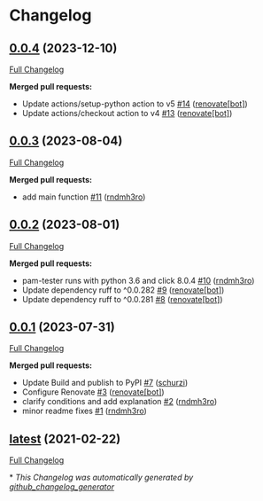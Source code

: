 # Changelog

## [0.0.4](https://github.com/dev-sec/pam-tester/tree/0.0.4) (2023-12-10)

[Full Changelog](https://github.com/dev-sec/pam-tester/compare/0.0.3...0.0.4)

**Merged pull requests:**

- Update actions/setup-python action to v5 [\#14](https://github.com/dev-sec/pam-tester/pull/14) ([renovate[bot]](https://github.com/apps/renovate))
- Update actions/checkout action to v4 [\#13](https://github.com/dev-sec/pam-tester/pull/13) ([renovate[bot]](https://github.com/apps/renovate))

## [0.0.3](https://github.com/dev-sec/pam-tester/tree/0.0.3) (2023-08-04)

[Full Changelog](https://github.com/dev-sec/pam-tester/compare/0.0.2...0.0.3)

**Merged pull requests:**

- add main function [\#11](https://github.com/dev-sec/pam-tester/pull/11) ([rndmh3ro](https://github.com/rndmh3ro))

## [0.0.2](https://github.com/dev-sec/pam-tester/tree/0.0.2) (2023-08-01)

[Full Changelog](https://github.com/dev-sec/pam-tester/compare/0.0.1...0.0.2)

**Merged pull requests:**

- pam-tester runs with python 3.6 and click 8.0.4 [\#10](https://github.com/dev-sec/pam-tester/pull/10) ([rndmh3ro](https://github.com/rndmh3ro))
- Update dependency ruff to ^0.0.282 [\#9](https://github.com/dev-sec/pam-tester/pull/9) ([renovate[bot]](https://github.com/apps/renovate))
- Update dependency ruff to ^0.0.281 [\#8](https://github.com/dev-sec/pam-tester/pull/8) ([renovate[bot]](https://github.com/apps/renovate))

## [0.0.1](https://github.com/dev-sec/pam-tester/tree/0.0.1) (2023-07-31)

[Full Changelog](https://github.com/dev-sec/pam-tester/compare/latest...0.0.1)

**Merged pull requests:**

- Update Build and publish to PyPI [\#7](https://github.com/dev-sec/pam-tester/pull/7) ([schurzi](https://github.com/schurzi))
- Configure Renovate [\#3](https://github.com/dev-sec/pam-tester/pull/3) ([renovate[bot]](https://github.com/apps/renovate))
- clarify conditions and add explanation [\#2](https://github.com/dev-sec/pam-tester/pull/2) ([rndmh3ro](https://github.com/rndmh3ro))
- minor readme fixes [\#1](https://github.com/dev-sec/pam-tester/pull/1) ([rndmh3ro](https://github.com/rndmh3ro))

## [latest](https://github.com/dev-sec/pam-tester/tree/latest) (2021-02-22)

[Full Changelog](https://github.com/dev-sec/pam-tester/compare/7344268e60390fab7fe88aa6dc0b0f42333fe7b9...latest)



\* *This Changelog was automatically generated by [github_changelog_generator](https://github.com/github-changelog-generator/github-changelog-generator)*
